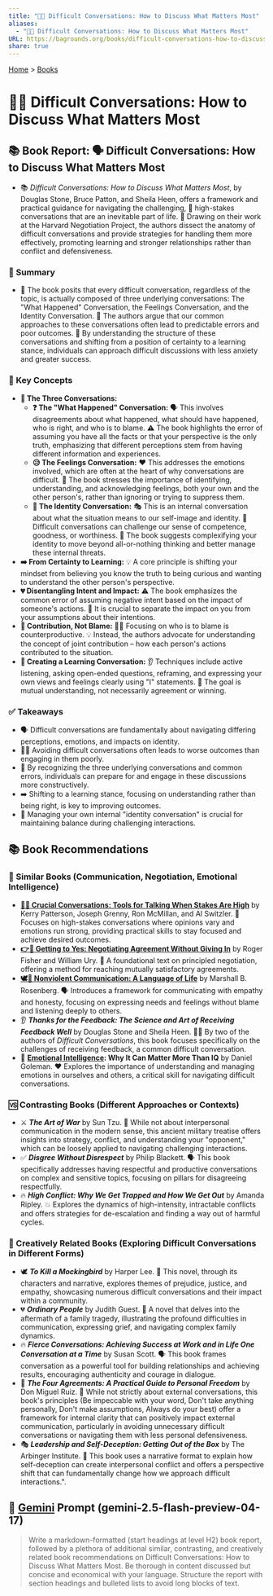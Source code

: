 ```yaml
---
title: "💬😬 Difficult Conversations: How to Discuss What Matters Most"
aliases:
  - "💬😬 Difficult Conversations: How to Discuss What Matters Most"
URL: https://bagrounds.org/books/difficult-conversations-how-to-discuss-what-matters-most
share: true
---
```

[Home](../index.md) > [Books](./index.md)  
# 💬😬 Difficult Conversations: How to Discuss What Matters Most  
## 📚 Book Report: 🗣️ Difficult Conversations: How to Discuss What Matters Most  
  
* 📚 *Difficult Conversations: How to Discuss What Matters Most*, by Douglas Stone, Bruce Patton, and Sheila Heen, offers a framework and practical guidance for navigating the challenging, 😬 high-stakes conversations that are an inevitable part of life. 🤝 Drawing on their work at the Harvard Negotiation Project, the authors dissect the anatomy of difficult conversations and provide strategies for handling them more effectively, promoting learning and stronger relationships rather than conflict and defensiveness.  
  
### 📝 Summary  
  
* 💬 The book posits that every difficult conversation, regardless of the topic, is actually composed of three underlying conversations: The "What Happened" Conversation, the Feelings Conversation, and the Identity Conversation. 🤔 The authors argue that our common approaches to these conversations often lead to predictable errors and poor outcomes. 🧠 By understanding the structure of these conversations and shifting from a position of certainty to a learning stance, individuals can approach difficult discussions with less anxiety and greater success.  
  
### 🔑 Key Concepts  
  
* **💬 The Three Conversations:**  
    * **❓ The "What Happened" Conversation:** 🗣️ This involves disagreements about what happened, what should have happened, who is right, and who is to blame. ⚠️ The book highlights the error of assuming you have all the facts or that your perspective is the only truth, emphasizing that different perceptions stem from having different information and experiences.  
    * **😥 The Feelings Conversation:** ❤️ This addresses the emotions involved, which are often at the heart of why conversations are difficult. 🔑 The book stresses the importance of identifying, understanding, and acknowledging feelings, both your own and the other person's, rather than ignoring or trying to suppress them.  
    * **👤 The Identity Conversation:** 🎭 This is an internal conversation about what the situation means to our self-image and identity. 🤕 Difficult conversations can challenge our sense of competence, goodness, or worthiness. 🧠 The book suggests complexifying your identity to move beyond all-or-nothing thinking and better manage these internal threats.  
* **➡️ From Certainty to Learning:** 💡 A core principle is shifting your mindset from believing you know the truth to being curious and wanting to understand the other person's perspective.  
* **💔 Disentangling Intent and Impact:** ⚠️ The book emphasizes the common error of assuming negative intent based on the impact of someone's actions. 🔎 It is crucial to separate the impact on you from your assumptions about their intentions.  
* **🤝 Contribution, Not Blame:** 🙅‍♀️ Focusing on who is to blame is counterproductive. 💡 Instead, the authors advocate for understanding the concept of joint contribution – how each person's actions contributed to the situation.  
* **🌱 Creating a Learning Conversation:** 👂 Techniques include active listening, asking open-ended questions, reframing, and expressing your own views and feelings clearly using "I" statements. 🎯 The goal is mutual understanding, not necessarily agreement or winning.  
  
### ✅ Takeaways  
  
* 🗣️ Difficult conversations are fundamentally about navigating differing perceptions, emotions, and impacts on identity.  
* 🙅‍♀️ Avoiding difficult conversations often leads to worse outcomes than engaging in them poorly.  
* 🧠 By recognizing the three underlying conversations and common errors, individuals can prepare for and engage in these discussions more constructively.  
* ➡️ Shifting to a learning stance, focusing on understanding rather than being right, is key to improving outcomes.  
* 👤 Managing your own internal "identity conversation" is crucial for maintaining balance during challenging interactions.  
  
## 📚 Book Recommendations  
  
### 🤝 Similar Books (Communication, Negotiation, Emotional Intelligence)  
  
* **[🧰💬 Crucial Conversations: Tools for Talking When Stakes Are High](./crucial-conversations-tools-for-talking-when-stakes-are-high.md)** by Kerry Patterson, Joseph Grenny, Ron McMillan, and Al Switzler. 😬 Focuses on high-stakes conversations where opinions vary and emotions run strong, providing practical skills to stay focused and achieve desired outcomes.  
* **[👉🤝 Getting to Yes: Negotiating Agreement Without Giving In](./getting-to-yes-negotiating-agreement-without-giving-in.md)** by Roger Fisher and William Ury. 📜 A foundational text on principled negotiation, offering a method for reaching mutually satisfactory agreements.  
* **[🕊️🤝 Nonviolent Communication: A Language of Life](./nonviolent-communication.md)** by Marshall B. Rosenberg. 🗣️ Introduces a framework for communicating with empathy and honesty, focusing on expressing needs and feelings without blame and listening deeply to others.  
* 👂 ***Thanks for the Feedback: The Science and Art of Receiving Feedback Well*** by Douglas Stone and Sheila Heen. 👩‍🏫 By two of the authors of *Difficult Conversations*, this book focuses specifically on the challenges of receiving feedback, a common difficult conversation.  
* 🧠 **[Emotional Intelligence](./emotional-intelligence.md): Why It Can Matter More Than IQ** by Daniel Goleman. ❤️ Explores the importance of understanding and managing emotions in ourselves and others, a critical skill for navigating difficult conversations.  
  
### 🆚 Contrasting Books (Different Approaches or Contexts)  
  
* ⚔️ ***The Art of War*** by Sun Tzu. 📜 While not about interpersonal communication in the modern sense, this ancient military treatise offers insights into strategy, conflict, and understanding your "opponent," which can be loosely applied to navigating challenging interactions.  
* ✅ ***Disgree Without Disrespect*** by Philip Blackett. 🗣️ This book specifically addresses having respectful and productive conversations on complex and sensitive topics, focusing on pillars for disagreeing respectfully.  
* 🔥 ***High Conflict: Why We Get Trapped and How We Get Out*** by Amanda Ripley. 💥 Explores the dynamics of high-intensity, intractable conflicts and offers strategies for de-escalation and finding a way out of harmful cycles.  
  
### 🎨 Creatively Related Books (Exploring Difficult Conversations in Different Forms)  
  
* 🕊️ ***To Kill a Mockingbird*** by Harper Lee. 📖 This novel, through its characters and narrative, explores themes of prejudice, justice, and empathy, showcasing numerous difficult conversations and their impact within a community.  
* 💔 ***Ordinary People*** by Judith Guest. 📖 A novel that delves into the aftermath of a family tragedy, illustrating the profound difficulties in communication, expressing grief, and navigating complex family dynamics.  
* 🔥 ***Fierce Conversations: Achieving Success at Work and in Life One Conversation at a Time*** by Susan Scott. 🗣️ This book frames conversation as a powerful tool for building relationships and achieving results, encouraging authenticity and courage in dialogue.  
* 📜 ***The Four Agreements: A Practical Guide to Personal Freedom*** by Don Miguel Ruiz. 🧠 While not strictly about external conversations, this book's principles (Be impeccable with your word, Don't take anything personally, Don't make assumptions, Always do your best) offer a framework for internal clarity that can positively impact external communication, particularly in avoiding unnecessary difficult conversations or navigating them with less personal defensiveness.  
* 🎭 ***Leadership and Self-Deception: Getting Out of the Box*** by The Arbinger Institute. 📖 This book uses a narrative format to explain how self-deception can create interpersonal conflict and offers a perspective shift that can fundamentally change how we approach difficult interactions.".  
  
## 💬 [Gemini](../software/gemini.md) Prompt (gemini-2.5-flash-preview-04-17)  
> Write a markdown-formatted (start headings at level H2) book report, followed by a plethora of additional similar, contrasting, and creatively related book recommendations on Difficult Conversations: How to Discuss What Matters Most. Be thorough in content discussed but concise and economical with your language. Structure the report with section headings and bulleted lists to avoid long blocks of text.